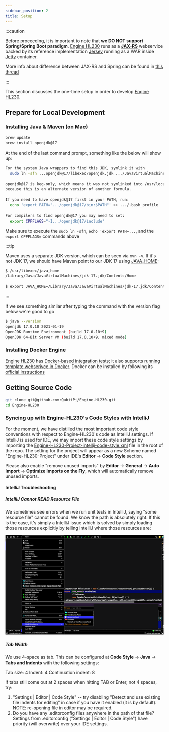 ```yaml
---
sidebar_position: 2
title: Setup
---
```


:::caution

Before proceeding, it is important to note that **we DO NOT support Spring/Spring Boot paradigm**.
[Engine HL230] runs as a **[JAX-RS]** webservice backed by its reference implementation [Jersey] running
as a WAR inside [Jetty] container.

More info about difference between JAX-RS and Spring can be found in [this thread](https://stackoverflow.com/a/42955575)

:::

This section discusses the one-time setup in order to develop [Engine HL230].

Prepare for Local Development
-----------------------------

### Installing Java & Maven (on Mac)

```bash
brew update
brew install openjdk@17
```

At the end of the last command prompt, something like the below will show up:

```bash
For the system Java wrappers to find this JDK, symlink it with
  sudo ln -sfn ...openjdk@17/libexec/openjdk.jdk .../JavaVirtualMachines/openjdk-17.jdk

openjdk@17 is keg-only, which means it was not symlinked into /usr/local,
because this is an alternate version of another formula.

If you need to have openjdk@17 first in your PATH, run:
  echo 'export PATH=".../openjdk@17/bin:$PATH"' >> .../.bash_profile

For compilers to find openjdk@17 you may need to set:
  export CPPFLAGS="-I.../openjdk@17/include"
```

Make sure to execute the `sudo ln -sfn`, `echo 'export PATH=...`, and the `export CPPFLAGS=` commands above

:::tip

Maven uses a separate JDK version, which can be seen via `mvn -v`. If it's not JDK 17, we should have Maven point
to our JDK 17 using [JAVA_HOME](https://stackoverflow.com/a/2503679):

```bash
$ /usr/libexec/java_home
/Library/Java/JavaVirtualMachines/jdk-17.jdk/Contents/Home

$ export JAVA_HOME=/Library/Java/JavaVirtualMachines/jdk-17.jdk/Contents/Home
```

:::

If we see something similar after typing the command with the version flag below we're good to go

```bash
$ java --version
openjdk 17.0.10 2021-01-19
OpenJDK Runtime Environment (build 17.0.10+9)
OpenJDK 64-Bit Server VM (build 17.0.10+9, mixed mode)
```

### Installing Docker Engine

[Engine HL230] has [Docker-based integration tests][Docker-based integration tests];
it also supports [running template webserivce in Docker][Engine-HL230 Dockerfile]. Docker can be
installed by following its [official instructions](https://docs.docker.com/desktop/install/mac-install/)

Getting Source Code
-------------------

```bash
git clone git@github.com:QubitPi/Engine-HL230.git
cd Engine-HL230
```

### Syncing up with Engine-HL230's Code Styles with IntelliJ

For the moment, we have distilled the most important code style conventions with respect to
Engine-HL230's code as IntelliJ settings. If IntelliJ is used for IDE, we may import these code style
settings by importing the [Engine-HL230-Project-intellij-code-style.xml][style config] file in the root
of the repo. The setting for the project will appear as a new Scheme named "Engine-HL230-Project" under
IDE's **Editor** -> **Code Style** section.

Please also enable "remove unused imports" by **Editor** -> **General** -> **Auto Import** -> **Optimize Imports on the
Fly**, which will automatically remove unused imports.

#### IntelliJ Troubleshooting

##### IntelliJ Cannot READ Resource File

We sometimes see errors when we run unit tests in IntelliJ, saying "some resource file" cannot be found. We know the
path is absolutely right. If this is the case, it's simply a IntelliJ issue which is solved by simply loading those
resources explicitly by telling IntelliJ where those resources are:

![Error loading intelliJ-find-resource.png](img/intelliJ-find-resource.png)

##### Tab Width

We use 4-space as tab. This can be configured at **Code Style** -> **Java** -> **Tabs and Indents** with the following
settings:

Tab size: 4
Indent: 4
Continuation indent: 8

If tabs still come out at 2 spaces when hitting TAB or Enter, not 4 spaces, try:

1. "Settings | Editor | Code Style" -- try disabling "Detect and use existing file indents for editing" in case if you
   have it enabled (it is by default). NOTE: re-opening file in editor may be required.
2. Do you have any .editorconfig files anywhere in the path of that file? Settings from .editorconfig
   ("Settings | Editor | Code Style") have priority (will overwrite) over your IDE settings.

[Caching]: https://github.com/QubitPi/Engine-HL230/tree/master/src/main/java/com/qubitpi/ws/jersey/template/cache
[Caching tests]: https://github.com/QubitPi/Engine-HL230/tree/master/src/test/groovy/org/qubitpi/ws/jersey/template/cache

[Docker-based integration tests]: https://github.com/QubitPi/Engine-HL230/blob/master/src/test/groovy/com/qubitpi/ws/jersey/template/DataServletITSpec.groovy

[JAX-RS]: https://jcp.org/en/jsr/detail?id=370
[Jersey]: https://eclipse-ee4j.github.io/jersey.github.io/documentation/latest/index.html
[Engine HL230]: https://qubitpi.github.io/Engine-HL230/
[Engine-HL230 Dockerfile]: https://github.com/QubitPi/Engine-HL230/blob/master/Dockerfile
[Jetty]: https://en.wikipedia.org/wiki/Jetty_(web_server)

[style config]: https://github.com/QubitPi/Engine-HL230/blob/master/Engine-HL230-Project-intellij-code-style.xml
